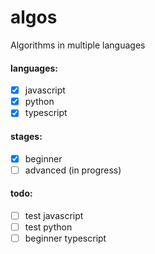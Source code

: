 # algos
Algorithms in multiple languages

#### languages:
- [x] javascript
- [x] python
- [x] typescript

#### stages:
 - [x] beginner
 - [ ] advanced (in progress)
 
#### todo:
- [ ] test javascript
- [ ] test python
- [ ] beginner typescript
